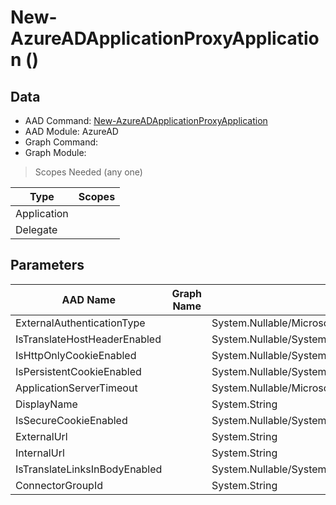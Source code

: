 # New-AzureADApplicationProxyApplication ()

## Data

+ AAD Command: [New-AzureADApplicationProxyApplication](https://docs.microsoft.com/en-us/powershell/module/AzureAD/New-AzureADApplicationProxyApplication)
+ AAD Module: AzureAD
+ Graph Command: [](https://docs.microsoft.com/en-us/powershell/module//)
+ Graph Module: 

> Scopes Needed (any one)

|Type|Scopes|
|---|---|
|Application||
|Delegate||

## Parameters

|AAD Name|Graph Name|AAD Type|Graph Type|Infos|
|---|---|---|---|---|
|ExternalAuthenticationType||System.Nullable/Microsoft.Open.MSGraph.Model.ApplicationProxyApplicationObject+ExternalAuthenticationTypeEnum|||
|IsTranslateHostHeaderEnabled||System.Nullable/System.Boolean|||
|IsHttpOnlyCookieEnabled||System.Nullable/System.Boolean|||
|IsPersistentCookieEnabled||System.Nullable/System.Boolean|||
|ApplicationServerTimeout||System.Nullable/Microsoft.Open.MSGraph.Model.ApplicationProxyApplicationObject+ApplicationServerTimeoutEnum|||
|DisplayName||System.String|||
|IsSecureCookieEnabled||System.Nullable/System.Boolean|||
|ExternalUrl||System.String|||
|InternalUrl||System.String|||
|IsTranslateLinksInBodyEnabled||System.Nullable/System.Boolean|||
|ConnectorGroupId||System.String|||


